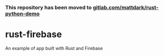 ### This repository has been moved to [gitlab.com/mattdark/rust-python-demo](https://gitlab.com/mattdark/rust-python-demo)

# rust-firebase
An example of app built with Rust and Firebase
